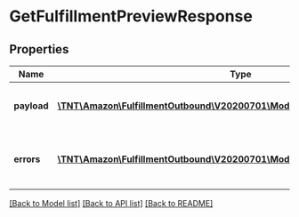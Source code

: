# GetFulfillmentPreviewResponse

## Properties
Name | Type | Description | Notes
------------ | ------------- | ------------- | -------------
**payload** | [**\TNT\Amazon\FulfillmentOutbound\V20200701\Model\GetFulfillmentPreviewResult**](GetFulfillmentPreviewResult.md) | The response payload for the getFulfillmentPreview operation. | [optional] 
**errors** | [**\TNT\Amazon\FulfillmentOutbound\V20200701\Model\ErrorList**](ErrorList.md) | One or more unexpected errors occurred during the getFulfillmentPreview operation. | [optional] 

[[Back to Model list]](../README.md#documentation-for-models) [[Back to API list]](../README.md#documentation-for-api-endpoints) [[Back to README]](../README.md)


